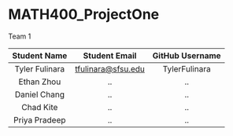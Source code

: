# MATH400_ProjectOne

Team 1

| Student Name   | Student Email          | GitHub Username  |
|    :---:       |     :---:              |     :---:        |
| Tyler Fulinara | tfulinara@sfsu.edu     | TylerFulinara    |
| Ethan Zhou | ..     | ..    |
| Daniel Chang | ..     | ..    |
| Chad Kite | ..     | ..    |
| Priya Pradeep | ..     | ..    |
